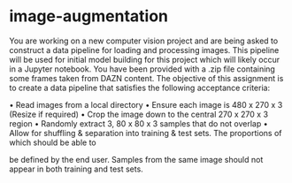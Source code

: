 # image-augmentation

You are working on a new computer vision project and are being asked to construct a data pipeline for loading and processing images. This pipeline will be used for initial model building for this project which will likely occur in a Jupyter notebook.
You have been provided with a .zip file containing some frames taken from DAZN content.
The objective of this assignment is to create a data pipeline that satisfies the following acceptance criteria:

• Read images from a local directory
• Ensure each image is 480 x 270 x 3 (Resize if required)
• Crop the image down to the central 270 x 270 x 3 region
• Randomly extract 3, 80 x 80 x 3 samples that do not overlap
• Allow for shuffling & separation into training & test sets. The proportions of which should be able to

be defined by the end user. Samples from the same image should not appear in both training and
test sets.
